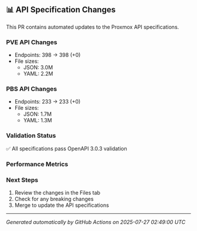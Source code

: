 ## 📊 API Specification Changes

This PR contains automated updates to the Proxmox API specifications.

### PVE API Changes

- Endpoints: 398 → 398 (+0)
- File sizes:
  - JSON: 3.0M
  - YAML: 2.2M

### PBS API Changes

- Endpoints: 233 → 233 (+0)
- File sizes:
  - JSON: 1.7M
  - YAML: 1.3M

### Validation Status

✅ All specifications pass OpenAPI 3.0.3 validation

### Performance Metrics


### Next Steps

1. Review the changes in the Files tab
2. Check for any breaking changes
3. Merge to update the API specifications

---
*Generated automatically by GitHub Actions on 2025-07-27 02:49:00 UTC*

